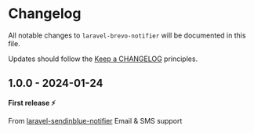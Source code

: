 # Changelog

All notable changes to `laravel-brevo-notifier` will be documented in this file.

Updates should follow the [Keep a CHANGELOG](http://keepachangelog.com/) principles.

## 1.0.0 - 2024-01-24

**First release ⚡️**

From [laravel-sendinblue-notifier](https://github.com/YieldStudio/laravel-sendinblue-notifier)
Email & SMS support
